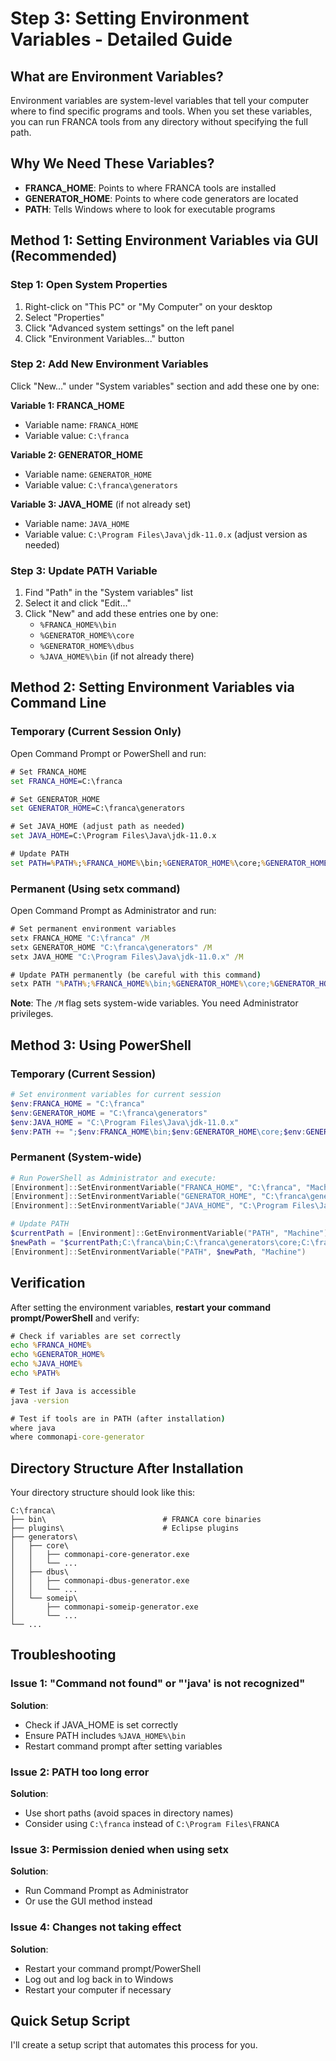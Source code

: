 # Step 3: Setting Environment Variables - Detailed Guide

## What are Environment Variables?

Environment variables are system-level variables that tell your computer where to find specific programs and tools. When you set these variables, you can run FRANCA tools from any directory without specifying the full path.

## Why We Need These Variables?

- **FRANCA_HOME**: Points to where FRANCA tools are installed
- **GENERATOR_HOME**: Points to where code generators are located  
- **PATH**: Tells Windows where to look for executable programs

## Method 1: Setting Environment Variables via GUI (Recommended)

### Step 1: Open System Properties
1. Right-click on "This PC" or "My Computer" on your desktop
2. Select "Properties"
3. Click "Advanced system settings" on the left panel
4. Click "Environment Variables..." button

### Step 2: Add New Environment Variables
Click "New..." under "System variables" section and add these one by one:

**Variable 1: FRANCA_HOME**
- Variable name: `FRANCA_HOME`
- Variable value: `C:\franca`

**Variable 2: GENERATOR_HOME**
- Variable name: `GENERATOR_HOME`
- Variable value: `C:\franca\generators`

**Variable 3: JAVA_HOME** (if not already set)
- Variable name: `JAVA_HOME`
- Variable value: `C:\Program Files\Java\jdk-11.0.x` (adjust version as needed)

### Step 3: Update PATH Variable
1. Find "Path" in the "System variables" list
2. Select it and click "Edit..."
3. Click "New" and add these entries one by one:
   - `%FRANCA_HOME%\bin`
   - `%GENERATOR_HOME%\core`
   - `%GENERATOR_HOME%\dbus`
   - `%JAVA_HOME%\bin` (if not already there)

## Method 2: Setting Environment Variables via Command Line

### Temporary (Current Session Only)
Open Command Prompt or PowerShell and run:

```cmd
# Set FRANCA_HOME
set FRANCA_HOME=C:\franca

# Set GENERATOR_HOME  
set GENERATOR_HOME=C:\franca\generators

# Set JAVA_HOME (adjust path as needed)
set JAVA_HOME=C:\Program Files\Java\jdk-11.0.x

# Update PATH
set PATH=%PATH%;%FRANCA_HOME%\bin;%GENERATOR_HOME%\core;%GENERATOR_HOME%\dbus;%JAVA_HOME%\bin
```

### Permanent (Using setx command)
Open Command Prompt as Administrator and run:

```cmd
# Set permanent environment variables
setx FRANCA_HOME "C:\franca" /M
setx GENERATOR_HOME "C:\franca\generators" /M
setx JAVA_HOME "C:\Program Files\Java\jdk-11.0.x" /M

# Update PATH permanently (be careful with this command)
setx PATH "%PATH%;%FRANCA_HOME%\bin;%GENERATOR_HOME%\core;%GENERATOR_HOME%\dbus;%JAVA_HOME%\bin" /M
```

**Note**: The `/M` flag sets system-wide variables. You need Administrator privileges.

## Method 3: Using PowerShell

### Temporary (Current Session)
```powershell
# Set environment variables for current session
$env:FRANCA_HOME = "C:\franca"
$env:GENERATOR_HOME = "C:\franca\generators"
$env:JAVA_HOME = "C:\Program Files\Java\jdk-11.0.x"
$env:PATH += ";$env:FRANCA_HOME\bin;$env:GENERATOR_HOME\core;$env:GENERATOR_HOME\dbus;$env:JAVA_HOME\bin"
```

### Permanent (System-wide)
```powershell
# Run PowerShell as Administrator and execute:
[Environment]::SetEnvironmentVariable("FRANCA_HOME", "C:\franca", "Machine")
[Environment]::SetEnvironmentVariable("GENERATOR_HOME", "C:\franca\generators", "Machine")
[Environment]::SetEnvironmentVariable("JAVA_HOME", "C:\Program Files\Java\jdk-11.0.x", "Machine")

# Update PATH
$currentPath = [Environment]::GetEnvironmentVariable("PATH", "Machine")
$newPath = "$currentPath;C:\franca\bin;C:\franca\generators\core;C:\franca\generators\dbus;C:\Program Files\Java\jdk-11.0.x\bin"
[Environment]::SetEnvironmentVariable("PATH", $newPath, "Machine")
```

## Verification

After setting the environment variables, **restart your command prompt/PowerShell** and verify:

```cmd
# Check if variables are set correctly
echo %FRANCA_HOME%
echo %GENERATOR_HOME%
echo %JAVA_HOME%
echo %PATH%

# Test if Java is accessible
java -version

# Test if tools are in PATH (after installation)
where java
where commonapi-core-generator
```

## Directory Structure After Installation

Your directory structure should look like this:

```
C:\franca\
├── bin\                          # FRANCA core binaries
├── plugins\                      # Eclipse plugins
├── generators\
│   ├── core\
│   │   ├── commonapi-core-generator.exe
│   │   └── ...
│   ├── dbus\
│   │   ├── commonapi-dbus-generator.exe
│   │   └── ...
│   └── someip\
│       ├── commonapi-someip-generator.exe
│       └── ...
└── ...
```

## Troubleshooting

### Issue 1: "Command not found" or "'java' is not recognized"
**Solution**: 
- Check if JAVA_HOME is set correctly
- Ensure PATH includes `%JAVA_HOME%\bin`
- Restart command prompt after setting variables

### Issue 2: PATH too long error
**Solution**: 
- Use short paths (avoid spaces in directory names)
- Consider using `C:\franca` instead of `C:\Program Files\FRANCA`

### Issue 3: Permission denied when using setx
**Solution**: 
- Run Command Prompt as Administrator
- Or use the GUI method instead

### Issue 4: Changes not taking effect
**Solution**: 
- Restart your command prompt/PowerShell
- Log out and log back in to Windows
- Restart your computer if necessary

## Quick Setup Script

I'll create a setup script that automates this process for you.
